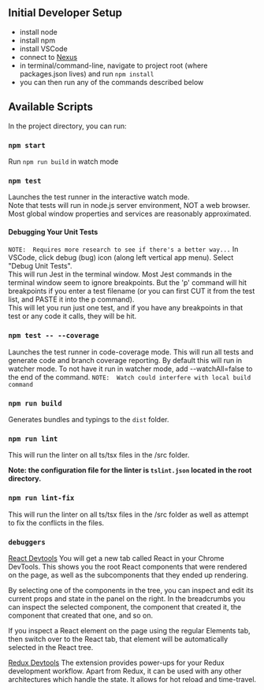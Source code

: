 ## Initial Developer Setup
- install node
- install npm
- install VSCode
- connect to [Nexus](https://mineraltree.atlassian.net/wiki/spaces/MINUI/pages/890044424/Connecting+to+Nexus)
- in terminal/command-line, navigate to project root (where packages.json lives) and run
    `npm install`
- you can then run any of the commands described below

## Available Scripts

In the project directory, you can run:

### `npm start`

Run `npm run build` in watch mode

### `npm test`

Launches the test runner in the interactive watch mode.<br>
Note that tests will run in node.js server environment, NOT a web browser.  Most global window properties and services are reasonably approximated.<br>

#### Debugging Your Unit Tests
`NOTE:  Requires more research to see if there's a better way...`
In VSCode, click debug (bug) icon (along left vertical app menu).  Select "Debug Unit Tests".  <br>
This will run Jest in the terminal window.  Most Jest commands in the terminal window seem to ignore breakpoints.  But the 'p' command will hit breakpoints if you enter a test filename (or you can first CUT it from the test list, and PASTE it into the p command).  <br>
This will let you run just one test, and if you have any breakpoints in that test or any code it calls, they will be hit.

### `npm test -- --coverage`

Launches the test runner in code-coverage mode. This will run all tests and generate code and branch coverage reporting. By default this will run in watcher mode. To not have it run in watcher mode, add --watchAll=false to the end of the command.
`NOTE:  Watch could interfere with local build command`

### `npm run build`

Generates bundles and typings to the `dist` folder.<br>

### `npm run lint`

This will run the linter on all ts/tsx files in the /src folder.

**Note: the configuration file for the linter is `tslint.json` located in the root directory.**

### `npm run lint-fix`

This will run the linter on all ts/tsx files in the /src folder as well as attempt to fix the conflicts in the files.

### `debuggers`
[React Devtools](React%20Developer%20Tools%20-%20Google%20Chrome%20https://chrome.google.com/.../react-developer-tools/fmkadmapgofadopljbjfkapdkoieni...) 
You will get a new tab called React in your Chrome DevTools. This shows you the root React components that were rendered on the page, as well as the subcomponents that they ended up rendering.

By selecting one of the components in the tree, you can inspect and edit its current props and state in the panel on the right. In the breadcrumbs you can inspect the selected component, the component that created it, the component that created that one, and so on.

If you inspect a React element on the page using the regular Elements tab, then switch over to the React tab, that element will be automatically selected in the React tree.

[Redux Devtools](https://chrome.google.com/webstore/detail/redux-devtools/lmhkpmbekcpmknklioeibfkpmmfibljd?hl=en)
The extension provides power-ups for your Redux development workflow. Apart from Redux, it can be used with any other architectures which handle the state.  It allows for hot reload and time-travel.
